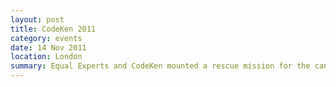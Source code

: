 ```yaml
---
layout: post
title: CodeKen 2011
category: events
date: 14 Nov 2011
location: London
summary: Equal Experts and CodeKen mounted a rescue mission for the cancelled DevDays London conference.<br><a href="http://codeken.com/codeken-2011/">Conference site</a>
---
```

